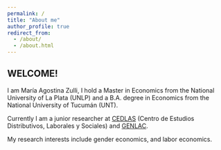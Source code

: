 ```yaml
---
permalink: /
title: "About me"
author_profile: true
redirect_from: 
  - /about/
  - /about.html
---
```


## WELCOME!

I am María Agostina Zulli, I hold a Master in Economics from the National University of La Plata (UNLP) and a B.A. degree in Economics from the National University of Tucumán (UNT).  

Currently I am a junior researcher at [CEDLAS](https://www.cedlas.econo.unlp.edu.ar/wp/en/) (Centro de Estudios Distributivos, Laborales y Sociales) and [GENLAC](https://genlac.econo.unlp.edu.ar/home-en/). 

My research interests include gender economics, and labor economics. 
